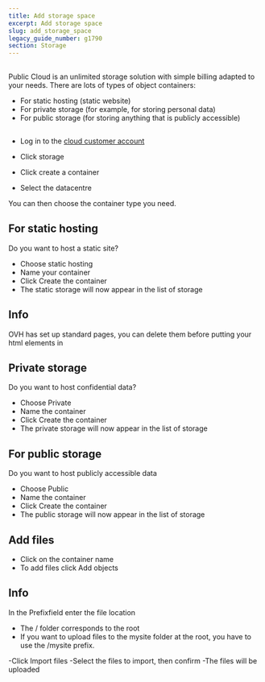 ```yaml
---
title: Add storage space
excerpt: Add storage space
slug: add_storage_space
legacy_guide_number: g1790
section: Storage
---
```



## 
Public Cloud is an unlimited storage solution with simple billing adapted to your needs. 
There are lots of types of object containers:

- For static hosting (static website)
- For private storage (for example, for storing personal data)
- For public storage (for storing anything that is publicly accessible)




## 

- Log in to the [cloud customer account](https://www.ovh.com/manager/cloud)

- Click storage
- Click create a container
- Select the datacentre


You can then choose the container type you need.


## For static hosting
Do you want to host a static site? 


- Choose static hosting
- Name your container
- Click Create the container
- The static storage will now appear in the list of storage



## Info
OVH has set up standard pages, you can delete them before putting your html elements in


## Private storage
Do you want to host confidential data?


- Choose Private
- Name the container 
- Click Create the container
- The private storage will now appear in the list of storage




## For public storage
Do you want to host publicly accessible data 


- Choose Public
- Name the container 
- Click Create the container
- The public storage will now appear in the list of storage




## Add files

- Click on the container name 
- To add files click Add objects



## Info
In the Prefixfield enter the file location

- The / folder corresponds to the root  
- If you want to upload files to the mysite folder at the root, you have to use the /mysite prefix.


-Click Import files
-Select the files to import, then confirm
-The files will be uploaded


## 
 

